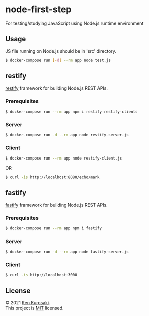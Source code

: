 # node-first-step

For testing/studying JavaScript using Node.js runtime environment

## Usage

JS file running on Node.js should be in 'src' directory.

```sh
$ docker-compose run [-d] --rm app node test.js
```


## restify

[restify](https://github.com/restify/node-restify) framework for building Node.js REST APIs.

### Prerequisites
```sh
$ docker-compose run --rm app npm i restify restify-clients
```

### Server
```sh
$ docker-compose run -d --rm app node restify-server.js
```

### Client
```sh
$ docker-compose run --rm app node restify-client.js
```
OR
```sh
$ curl -is http://localhost:8080/echo/mark
```


## fastify

[fastify](https://github.com/fastify/fastify) framework for building Node.js REST APIs.

### Prerequisites
```sh
$ docker-compose run --rm app npm i fastify
```

### Server
```sh
$ docker-compose run -d --rm app node fastify-server.js
```

### Client
```sh
$ curl -is http://localhost:3000
```


## License

&copy; 2021 [Ken Kurosaki](https://github.com/quinpallet).<br>
This project is [MIT](https://github.com/quinpallet/node-first-step/blob/master/LICENSE) licensed.
